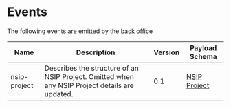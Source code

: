 # Events

The following events are emitted by the back office

| Name         | Description                                                                                    | Version | Payload Schema                                                         |
| ------------ | ---------------------------------------------------------------------------------------------- | ------- | ---------------------------------------------------------------------- |
| nsip-project | Describes the structure of an NSIP Project. Omitted when any NSIP Project details are updated. | 0.1     | [NSIP Project](../apps/api/src/event-schemas/nsip-project.schema.json) |
